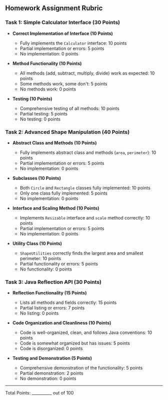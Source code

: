 ## Homework Assignment Rubric

### Task 1: Simple Calculator Interface (30 Points)

- **Correct Implementation of Interface (10 Points)**
    - Fully implements the `Calculator` interface: 10 points
    - Partial implementation or errors: 5 points
    - No implementation: 0 points

- **Method Functionality (10 Points)**
    - All methods (add, subtract, multiply, divide) work as expected: 10 points
    - Some methods work, some don't: 5 points
    - No methods work: 0 points

- **Testing (10 Points)**
    - Comprehensive testing of all methods: 10 points
    - Partial testing: 5 points
    - No testing: 0 points

### Task 2: Advanced Shape Manipulation (40 Points)

- **Abstract Class and Methods (10 Points)**
    - Fully implements abstract class and methods (`area`, `perimeter`): 10 points
    - Partial implementation or errors: 5 points
    - No implementation: 0 points

- **Subclasses (10 Points)**
    - Both `Circle` and `Rectangle` classes fully implemented: 10 points
    - Only one class fully implemented: 5 points
    - No implementation: 0 points

- **Interface and Scaling Method (10 Points)**
    - Implements `Resizable` interface and `scale` method correctly: 10 points
    - Partial implementation or errors: 5 points
    - No implementation: 0 points

- **Utility Class (10 Points)**
    - `ShapeUtilities` correctly finds the largest area and smallest perimeter: 10 points
    - Partial functionality or errors: 5 points
    - No functionality: 0 points

### Task 3: Java Reflection API (30 Points)

- **Reflection Functionality (15 Points)**
    - Lists all methods and fields correctly: 15 points
    - Partial listing or errors: 7 points
    - No listing: 0 points

- **Code Organization and Cleanliness (10 Points)**
    - Code is well-organized, clean, and follows Java conventions: 10 points
    - Code is somewhat organized but has issues: 5 points
    - Code is disorganized: 0 points

- **Testing and Demonstration (5 Points)**
    - Comprehensive demonstration of the functionality: 5 points
    - Partial demonstration: 2 points
    - No demonstration: 0 points

---

Total Points: __________ out of 100